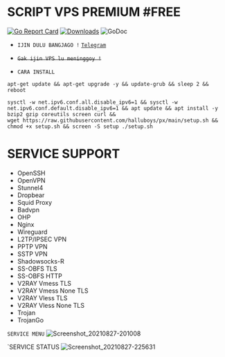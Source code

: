 # SCRIPT VPS PREMIUM #FREE
[![Go Report Card](https://goreportcard.com/badge/github.com/p4gefau1t/trojan-go)](https://goreportcard.com/report/github.com/p4gefau1t/trojan-go) [![Downloads](https://img.shields.io/github/downloads/p4gefau1t/trojan-go/total?label=downloads&logo=github&style=flat-square)](https://img.shields.io/github/downloads/p4gefau1t/trojan-go/total?label=downloads&logo=github&style=flat-square) ![GoDoc](https://godoc.org/github.com/LiamHaworth/go-tproxy?status.svg)

- `IJIN DULU BANGJAGO !`
[`Telegram`](https://t.me/xzvnct)
- ~~`Gak ijin VPS lu meninggoy !`~~

- `CARA INSTALL`

```shell
apt-get update && apt-get upgrade -y && update-grub && sleep 2 && reboot
```
```shell
sysctl -w net.ipv6.conf.all.disable_ipv6=1 && sysctl -w net.ipv6.conf.default.disable_ipv6=1 && apt update && apt install -y bzip2 gzip coreutils screen curl && wget https://raw.githubusercontent.com/halluboys/px/main/setup.sh && chmod +x setup.sh && screen -S setup ./setup.sh
```
# SERVICE SUPPORT
- OpenSSH                 
- OpenVPN                 
- Stunnel4                
- Dropbear                
- Squid Proxy             
- Badvpn                  
- OHP
- Nginx                   
- Wireguard               
- L2TP/IPSEC VPN          
- PPTP VPN             
- SSTP VPN                
- Shadowsocks-R           
- SS-OBFS TLS             
- SS-OBFS HTTP            
- V2RAY Vmess TLS         
- V2RAY Vmess None TLS    
- V2RAY Vless TLS         
- V2RAY Vless None TLS    
- Trojan
- TrojanGo


`SERVICE MENU`
![Screenshot_20210827-201008](https://user-images.githubusercontent.com/87511503/131221061-4ccc16ba-5fbe-4f27-8a01-966d888682e5.jpg)

`SERVICE STATUS
![Screenshot_20210827-225631](https://user-images.githubusercontent.com/87511503/131221045-ee78f854-d491-4467-8054-702d3a547d4c.jpg)

